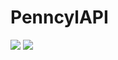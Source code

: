 # PenncylAPI

[![](https://img.shields.io/badge/Treidex-PenncylAPI-success)](PenncylAPI/src/me/Treidex)
![](https://img.shields.io/badge/PenncylAPI-Alpha-success)
